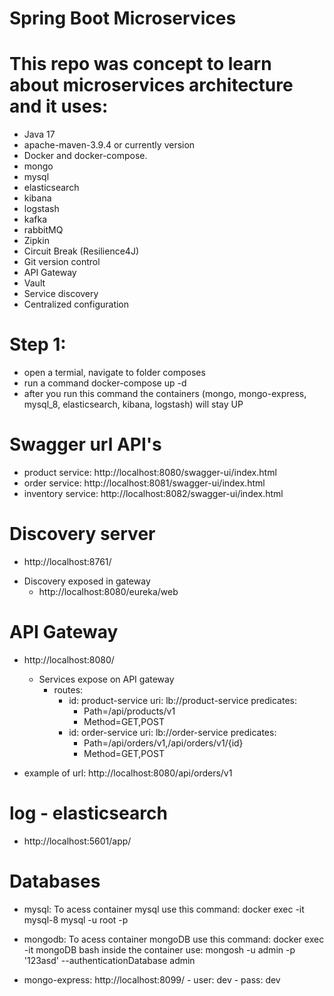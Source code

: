 # Spring Boot Microservices


# This repo was concept to learn about microservices architecture and it uses:
- Java 17
- apache-maven-3.9.4 or currently version
- Docker and docker-compose.
- mongo
- mysql
- elasticsearch 
- kibana
- logstash
- kafka
- rabbitMQ
- Zipkin
- Circuit Break (Resilience4J)
- Git version control
- API Gateway
- Vault
- Service discovery
- Centralized configuration



# Step 1:
  - open a termial, navigate to folder composes
  - run a command docker-compose up -d
  - after you run this command the containers (mongo, mongo-express, mysql_8, elasticsearch, kibana, logstash) will stay UP


# Swagger url API's
- product service: http://localhost:8080/swagger-ui/index.html
- order service: http://localhost:8081/swagger-ui/index.html
- inventory service: http://localhost:8082/swagger-ui/index.html


# Discovery server
- http://localhost:8761/

* Discovery exposed in gateway 
    - http://localhost:8080/eureka/web

# API Gateway
- http://localhost:8080/

  - Services expose on API gateway
    * routes:
      - id: product-service
        uri: lb://product-service
        predicates:
        - Path=/api/products/v1
        - Method=GET,POST
      - id: order-service
        uri: lb://order-service
        predicates:
        - Path=/api/orders/v1,/api/orders/v1/{id}
        - Method=GET,POST

- example of url: http://localhost:8080/api/orders/v1


# log - elasticsearch
- http://localhost:5601/app/


# Databases

- mysql:
    To acess container mysql use this command: docker exec -it mysql-8 mysql -u root -p

- mongodb:
    To acess container mongoDB use this command: docker exec -it mongoDB bash
    inside the container use: mongosh -u admin -p '123asd' --authenticationDatabase admin

- mongo-express: http://localhost:8099/
        - user: dev
        - pass: dev